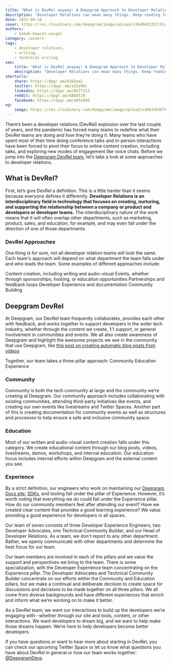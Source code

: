 ```yaml
---
title: "What is DevRel anyway: A Deepgram Approach to Developer Relations"
description: "Developer Relations can mean many things. Keep reading for a high-level understanding of what a DevRel team does and a close-up of how our Deepgram team works."
date: 2022-04-18
cover: https://res.cloudinary.com/deepgram/image/upload/v1649423317/blog/2022/04/what-is-devrel-a-deepgram-approach/DevRel-at-DG%402x.jpg
authors:
    - bekah-hawrot-weigel
category: careers
tags:
    - developer relations,
    - writing,
    - technical writing
seo:
    title: "What is DevRel anyway: A Deepgram Approach to Developer Relations"
    description: "Developer Relations can mean many things. Keep reading for a high-level understanding of what a DevRel team does and a close-up of how our Deepgram team works."
shorturls:
    share: https://dpgr.am/b301ea2
    twitter: https://dpgr.am/a32e90c
    linkedin: https://dpgr.am/8b77213
    reddit: https://dpgr.am/686df28
    facebook: https://dpgr.am/a6fed08
og:
    image: https://res.cloudinary.com/deepgram/image/upload/v1661454076/blog/what-is-devrel-a-deepgram-approach/ograph.png
---
```


There’s been a developer relations (DevRel) explosion over the last couple of years, and the pandemic has forced many teams to redefine what their DevRel teams are doing and how they’re doing it. Many teams who have spent most of their time doing conference talks and in-person interactions have been forced to pivot their focus to online content creation, including talks, and exploring new modes of engagement like voice chats. Before we jump into the [Deepgram DevRel team](https://developers.deepgram.com/blog/categories/devlife/), let’s take a look at some approaches to developer relations.

## What is DevRel?

First, let’s give DevRel a definition. This is a little harder than it seems because everyone defines it differently. **Developer Relations is an interdisciplinary field in technology that focuses on creating, nurturing, and supporting the relationship between a company or product and developers or developer teams.** The interdisciplinary nature of the work means that it will often overlap other departments, such as marketing, product, sales, and education, for example, and may even fall under the direction of one of those departments.

### DevRel Approaches

One thing is for sure, not all developer relation teams will look the same. Each team's approach will depend on what department the team falls under and who leads the team. Some examples of different approaches include:

Content creation, including writing and audio-visual
Events, whether through sponsorships, hosting, or education opportunities
Partnerships and feedback loops
Developer Experience and documentation
Community Building

## Deepgram DevRel

At Deepgram, our DevRel team frequently collaborates, provides each other with feedback, and works together to support developers in the wider tech industry, whether through the content we create, 1:1 support, or general involvement in communities and events. We all also create awareness of Deepgram and highlight the awesome projects we see in the community that use Deepgram, like [this post on creating automatic blog posts from videos](https://dev.to/karinakato/create-automatic-blog-posts-from-videos-1c6i)

Together, our team takes a three-pillar approach:
Community
Education
Experience

### Community

Community is both the tech community at large and the community we’re creating at Deepgram. Our community approach includes collaborating with existing communities, attending third-party initiatives like events, and creating our own events like livestreams and Twitter Spaces. Another part of this is creating documentation for community events as well as structures and processes to help ensure a safe and inclusive community space.

### Education

Most of our written and audio-visual content creation falls under this category. We create educational content through our blog posts, videos, livestreams, demos, workshops, and internal education. Our education focus includes internal efforts within Deepgram and the external content you see.

### Experience

By a strict definition, our engineers who work on maintaining our [Deepgram Docs site](https://developers.deepgram.com/), [SDKs](https://developers.deepgram.com/sdks-tools/), and tooling fall under the pillar of Experience. However, it’s worth noting that everything we do could fall under the Experience pillar. How do our community members feel after attending our event? Have we created clear content that provides a good learning experience? We value providing a good experience for developers in all spaces.

Our team of seven consists of three Developer Experience Engineers, two Developer Advocates, one Technical Community Builder, and our Head of Developer Relations. As a team, we don't report to any other department. Rather, we openly communicate with other departments and determine the best focus for our team.

Our team members are involved in each of the pillars and we value the support and perspectives we bring to the team. There is some specialization, with the Developer Experience team concentrating on the Experience pillar. The Developer Advocates and Technical Community Builder concentrate on our efforts within the Community and Education pillars, but we make a continual and deliberate decision to create space for discussions and decisions to be made together on all three pillars. We all come from diverse backgrounds and have different experiences that enrich and inform what we’re working on to make it better.

As a DevRel team, we want our interactions to build up the developers we’re engaging with--whether through our site and tools, content, or other interactions. We want developers to dream big, and we want to help make those dreams happen. We’re here to help developers become better developers.

If you have questions or want to hear more about starting in DevRel, you can check our upcoming Twitter Space or let us know what questions you have about DevRel in general or how our team works together: [@DeepgramDevs](https://twitter.com/DeepgramDevs)

